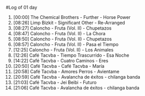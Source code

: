 #Log of 01 day

1. [00:00] The Chemical Brothers - Further - Horse Power
1. [08:26] Limp Bizkit - Significant Other - Re-Arranged
1. [08:27] Caloncho - Fruta (Vol. II) - Chupetazos
1. [08:47] Caloncho - Fruta (Vol. II) - La Chora
1. [08:50] Caloncho - Fruta (Vol. II) - Chupetazos
1. [08:57] Caloncho - Fruta (Vol. II) - Pasa el Tiempo
1. [12:25] Caloncho - Fruta (Vol. II) - Los Animales
1. [12:26] Café Tacvba - Tiempo Trascurrido - Esa Noche
1. [14:22] Café Tacvba - Cuatro Caminos - Eres
1. [20:50] Café Tacvba - Café Tacvba - María
1. [20:58] Café Tacvba - Amores Perros - Avientame
1. [20:59] Café Tacvba - Avalancha de éxitos - chilanga banda
1. [21:03] Café Tacvba - Jei Beibi - Futuro
1. [21:06] Café Tacvba - Avalancha de éxitos - chilanga banda
